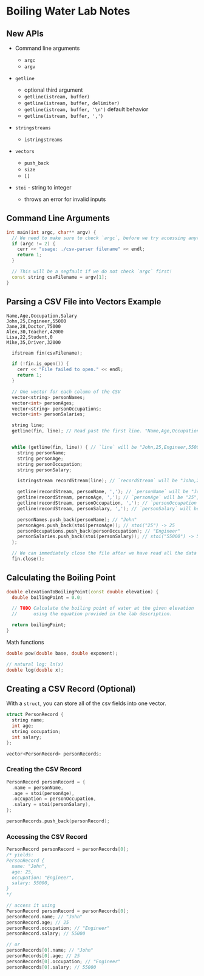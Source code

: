 # Boiling Water Lab Notes

## New APIs

- Command line arguments

  - `argc`
  - `argv`

- `getline`

  - optional third argument
  - `getline(istream, buffer)`
  - `getline(istream, buffer, delimiter)`
  - `getline(istream, buffer, '\n')` default behavior
  - `getline(istream, buffer, ',')`

- `stringstreams`

  - `istringstreams`

- `vectors`

  - `push_back`
  - `size`
  - `[]`

- `stoi` - string to integer
  - throws an error for invalid inputs

## Command Line Arguments

```cpp
int main(int argc, char** argv) {
  // We need to make sure to check `argc`, before we try accessing anything out of `argv`!
  if (argc != 2) {
    cerr << "usage: ./csv-parser filename" << endl;
    return 1;
  }

  // This will be a segfault if we do not check `argc` first!
  const string csvFilename = argv[1];
}
```

## Parsing a CSV File into Vectors Example

```csv
Name,Age,Occupation,Salary
John,25,Engineer,55000
Jane,28,Doctor,75000
Alex,30,Teacher,42000
Lisa,22,Student,0
Mike,35,Driver,32000
```

```cpp
  ifstream fin(csvFilename);

  if (!fin.is_open()) {
    cerr << "File failed to open." << endl;
    return 1;
  }

  // One vector for each column of the CSV
  vector<string> personNames;
  vector<int> personAges;
  vector<string> personOccupations;
  vector<int> personSalaries;

  string line;
  getline(fin, line); // Read past the first line. "Name,Age,Occupation,Salary"


  while (getline(fin, line)) { // `line` will be "John,25,Engineer,55000"
    string personName;
    string personAge;
    string personOccupation;
    string personSalary;

    istringstream recordStream(line); // `recordStream` will be "John,25,Engineer,55000"

    getline(recordStream, personName, ','); // `personName` will be "John", `recordStream` will be "25,Engineer,55000"
    getline(recordStream, personAge, ','); // `personAge` will be "25", `recordStream` will be "Engineer,55000"
    getline(recordStream, personOccupation, ','); // `personOccupation` will be "Engineer", `recordStream` will be "55000"
    getline(recordStream, personSalary, ','); // `personSalary` will be "55000", `recordStream` will be ""

    personNames.push_back(personName); // "John"
    personAges.push_back(stoi(personAge)); // stoi("25") -> 25
    personOccupations.push_back(personOccupation); // "Engineer"
    personSalaries.push_back(stoi(personSalary)); // stoi("55000") -> 55000
  };

  // We can immediately close the file after we have read all the data into vectors.
  fin.close();
```

## Calculating the Boiling Point

```cpp
double elevationToBoilingPoint(const double elevation) {
  double boilingPoint = 0.0;

  // TODO Calculate the boiling point of water at the given elevation
  //      using the equation provided in the lab description.

  return boilingPoint;
}
```

Math functions

```cpp
double pow(double base, double exponent);
```

```cpp
// natural log: ln(x)
double log(double x);
```

## Creating a CSV Record (Optional)

With a `struct`, you can store all of the csv fields into one vector.

```cpp
struct PersonRecord {
  string name;
  int age;
  string occupation;
  int salary;
};
```

```cpp
vector<PersonRecord> personRecords;
```

### Creating the CSV Record

```cpp
PersonRecord personRecord = {
  .name = personName,
  .age = stoi(personAge),
  .occupation = personOccupation,
  .salary = stoi(personSalary),
};

personRecords.push_back(personRecord);
```

### Accessing the CSV Record

```cpp
PersonRecord personRecord = personRecords[0];
/* yields:
PersonRecord {
  name: "John",
  age: 25,
  occupation: "Engineer",
  salary: 55000,
}
*/

// access it using
PersonRecord personRecord = personRecords[0];
personRecord.name; // "John"
personRecord.age; // 25
personRecord.occupation; // "Engineer"
personRecord.salary; // 55000

// or
personRecords[0].name; // "John"
personRecords[0].age; // 25
personRecords[0].occupation; // "Engineer"
personRecords[0].salary; // 55000
```
